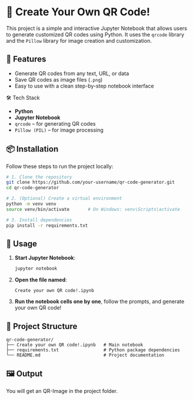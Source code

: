 # 🧾 Create Your Own QR Code!

This project is a simple and interactive Jupyter Notebook that allows users to generate customized QR codes using Python. It uses the `qrcode` library and the `Pillow` library for image creation and customization.

## 🚀 Features

- Generate QR codes from any text, URL, or data
- Save QR codes as image files (`.png`)
- Easy to use with a clean step-by-step notebook interface

🛠️ Tech Stack

- **Python**
- **Jupyter Notebook**
- `qrcode` – for generating QR codes
- `Pillow (PIL)` – for image processing

## 📦 Installation

Follow these steps to run the project locally:

```bash
# 1. Clone the repository
git clone https://github.com/your-username/qr-code-generator.git
cd qr-code-generator

# 2. (Optional) Create a virtual environment
python -m venv venv
source venv/bin/activate       # On Windows: venv\Scripts\activate

# 3. Install dependencies
pip install -r requirements.txt
```

## 🚀 Usage

1. **Start Jupyter Notebook**:

    ```bash
    jupyter notebook
    ```

2. **Open the file named**:

    ```
    Create your own QR code!.ipynb
    ```

3. **Run the notebook cells one by one**, follow the prompts, and generate your own QR code!


## 📁 Project Structure

```
qr-code-generator/ 
├── Create your own QR code!.ipynb   # Main notebook 
├── requirements.txt                 # Python package dependencies 
└── README.md                        # Project documentation
```

## 🖼️ Output

You will get an QR-Image in the project folder.